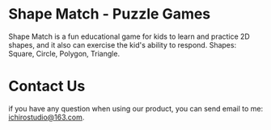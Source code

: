 # Shape Match - Puzzle Games
Shape Match is a fun educational game for kids to learn and practice 2D shapes, and it also can exercise the kid's ability to respond.
Shapes: Square, Circle, Polygon, Triangle.

# Contact Us
if you have any question when using our product, you can send email to me: ichirostudio@163.com.
